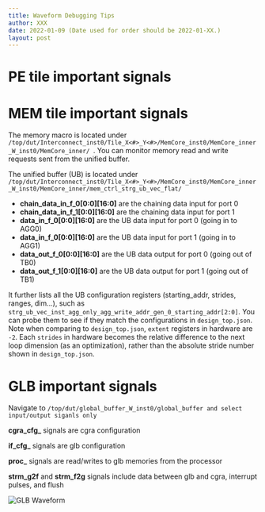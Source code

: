 ```yaml
---
title: Waveform Debugging Tips
author: XXX
date: 2022-01-09 (Date used for order should be 2022-01-XX.)
layout: post
---
```


# PE tile important signals

# MEM tile important signals
The memory macro is located under `/top/dut/Interconnect_inst0/Tile_X<#>_Y<#>/MemCore_inst0/MemCore_inner_W_inst0/MemCore_inner/
`. You can monitor memory read and write requests sent from the unified buffer.

The unified buffer (UB) is located under `/top/dut/Interconnect_inst0/Tile_X<#>_Y<#>/MemCore_inst0/MemCore_inner_W_inst0/MemCore_inner/mem_ctrl_strg_ub_vec_flat/`
- **chain_data_in_f_0[0:0][16:0]** are the chaining data input for port 0
- **chain_data_in_f_1[0:0][16:0]** are the chaining data input for port 1
- **data_in_f_0[0:0][16:0]** are the UB data input for port 0 (going in to AGG0)
- **data_in_f_0[0:0][16:0]** are the UB data input for port 1 (going in to AGG1)
- **data_out_f_0[0:0][16:0]** are the UB data output for port 0 (going out of TB0)
- **data_out_f_1[0:0][16:0]** are the UB data output for port 1 (going out of TB1)

It further lists all the UB configuration registers (starting_addr, strides, ranges, dim...), such as `strg_ub_vec_inst_agg_only_agg_write_addr_gen_0_starting_addr[2:0]`. You can probe them to see if they match the configurations in `design_top.json`. Note when comparing to  `design_top.json`, `extent` registers in hardware are `-2`. Each `strides` in hardware becomes the relative difference to the next loop dimension (as an optimization), rather than the absolute stride number shown in `design_top.json`.



# GLB important signals

Navigate to `/top/dut/global_buffer_W_inst0/global_buffer and select input/output siganls only`

**cgra_cfg_** signals are cgra configuration

**if_cfg_** signals are glb configuration 

**proc_** signals are read/writes to glb memories from the processor

**strm_g2f** and **strm_f2g** signals include data between glb and cgra, interrupt pulses, and flush

![GLB Waveform](/aha-wiki-page/assets/glb_waveform.png)
